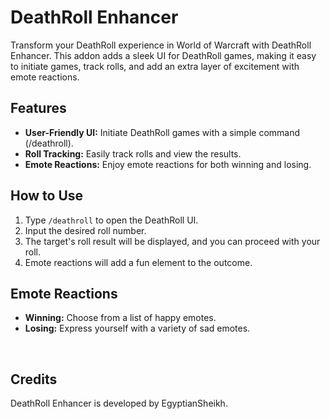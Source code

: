 # DeathRoll Enhancer

Transform your DeathRoll experience in World of Warcraft with DeathRoll Enhancer. This addon adds a sleek UI for DeathRoll games, making it easy to initiate games, track rolls, and add an extra layer of excitement with emote reactions.

## Features

- **User-Friendly UI:** Initiate DeathRoll games with a simple command (/deathroll).
- **Roll Tracking:** Easily track rolls and view the results.
- **Emote Reactions:** Enjoy emote reactions for both winning and losing.

## How to Use

1. Type `/deathroll` to open the DeathRoll UI.
2. Input the desired roll number.
3. The target's roll result will be displayed, and you can proceed with your roll.
4. Emote reactions will add a fun element to the outcome.

## Emote Reactions

- **Winning:** Choose from a list of happy emotes.
- **Losing:** Express yourself with a variety of sad emotes.

 

## Credits

DeathRoll Enhancer is developed by EgyptianSheikh.
